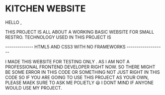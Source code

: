 # KITCHEN WEBSITE 

HELLO , 

THIS PROJECT IS ALL ABOUT A WORKING BASIC WEBSITE FOR SMALL RESTRO.
TECHNOLOGY USED IN THIS PROJECT IS 

--------------  HTML5 AND CSS3 WITH NO FRAMEWORKS  ------------------- 

I MADE THIS WEBSITE FOR TESTING ONLY . AS I AM NOT A PROFESSIONAL FRONTEND DEVELOPER RIGHT NOW. SO THERE MIGHT BE SOME ERROR IN THIS CODE OR SOMETHING NOT JUST RIGHT IN THIS CODE SO IF YOU ARE GOING TO USE THIS PROJECT AS YOUR OWN, PLEASE MAEK SURE TO ASK ME POLIETLY 😃 I DONT MIND IF ANYONE WOULD USE MY PROJECT.   
